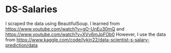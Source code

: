# DS-Salaries
I scraped the data using BeautifulSoup. I learned from https://www.youtube.com/watch?v=gO-UnEu30mQ and https://www.youtube.com/watch?v=XVv6mJpFOb0
However, I use the data from https://www.kaggle.com/code/lykin22/data-scientist-s-salary-prediction/data
